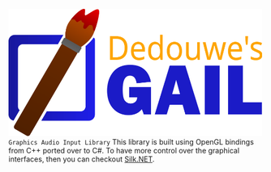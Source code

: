 <img src="https://raw.githubusercontent.com/dedouwe26/GAIL/main/Logo.svg" alt="logo" width="500"/> <br/>
`Graphics Audio Input Library`
This library is built using OpenGL bindings from C++ 
ported over to C#.
To have more control over the graphical interfaces, 
then you can checkout [Silk.NET](https://github.com/dotnet/Silk.NET "Silk.NET").
